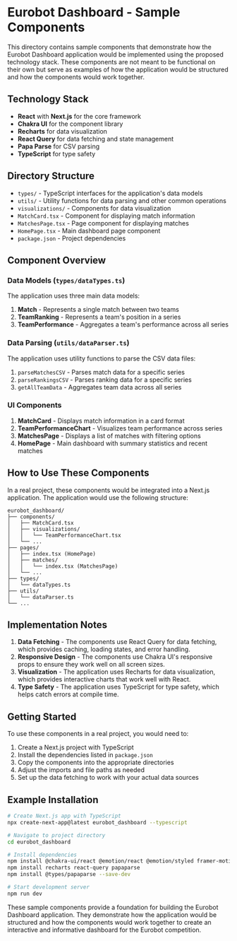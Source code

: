 # Eurobot Dashboard - Sample Components

This directory contains sample components that demonstrate how the Eurobot Dashboard application would be implemented using the proposed technology stack. These components are not meant to be functional on their own but serve as examples of how the application would be structured and how the components would work together.

## Technology Stack

- **React** with **Next.js** for the core framework
- **Chakra UI** for the component library
- **Recharts** for data visualization
- **React Query** for data fetching and state management
- **Papa Parse** for CSV parsing
- **TypeScript** for type safety

## Directory Structure

- `types/` - TypeScript interfaces for the application's data models
- `utils/` - Utility functions for data parsing and other common operations
- `visualizations/` - Components for data visualization
- `MatchCard.tsx` - Component for displaying match information
- `MatchesPage.tsx` - Page component for displaying matches
- `HomePage.tsx` - Main dashboard page component
- `package.json` - Project dependencies

## Component Overview

### Data Models (`types/dataTypes.ts`)

The application uses three main data models:

1. **Match** - Represents a single match between two teams
2. **TeamRanking** - Represents a team's position in a series
3. **TeamPerformance** - Aggregates a team's performance across all series

### Data Parsing (`utils/dataParser.ts`)

The application uses utility functions to parse the CSV data files:

1. `parseMatchesCSV` - Parses match data for a specific series
2. `parseRankingsCSV` - Parses ranking data for a specific series
3. `getAllTeamData` - Aggregates team data across all series

### UI Components

1. **MatchCard** - Displays match information in a card format
2. **TeamPerformanceChart** - Visualizes team performance across series
3. **MatchesPage** - Displays a list of matches with filtering options
4. **HomePage** - Main dashboard with summary statistics and recent matches

## How to Use These Components

In a real project, these components would be integrated into a Next.js application. The application would use the following structure:

```
eurobot_dashboard/
├── components/
│   ├── MatchCard.tsx
│   ├── visualizations/
│   │   └── TeamPerformanceChart.tsx
│   └── ...
├── pages/
│   ├── index.tsx (HomePage)
│   ├── matches/
│   │   └── index.tsx (MatchesPage)
│   └── ...
├── types/
│   └── dataTypes.ts
├── utils/
│   └── dataParser.ts
└── ...
```

## Implementation Notes

1. **Data Fetching** - The components use React Query for data fetching, which provides caching, loading states, and error handling.
2. **Responsive Design** - The components use Chakra UI's responsive props to ensure they work well on all screen sizes.
3. **Visualization** - The application uses Recharts for data visualization, which provides interactive charts that work well with React.
4. **Type Safety** - The application uses TypeScript for type safety, which helps catch errors at compile time.

## Getting Started

To use these components in a real project, you would need to:

1. Create a Next.js project with TypeScript
2. Install the dependencies listed in `package.json`
3. Copy the components into the appropriate directories
4. Adjust the imports and file paths as needed
5. Set up the data fetching to work with your actual data sources

## Example Installation

```bash
# Create Next.js app with TypeScript
npx create-next-app@latest eurobot_dashboard --typescript

# Navigate to project directory
cd eurobot_dashboard

# Install dependencies
npm install @chakra-ui/react @emotion/react @emotion/styled framer-motion
npm install recharts react-query papaparse
npm install @types/papaparse --save-dev

# Start development server
npm run dev
```

These sample components provide a foundation for building the Eurobot Dashboard application. They demonstrate how the application would be structured and how the components would work together to create an interactive and informative dashboard for the Eurobot competition.
